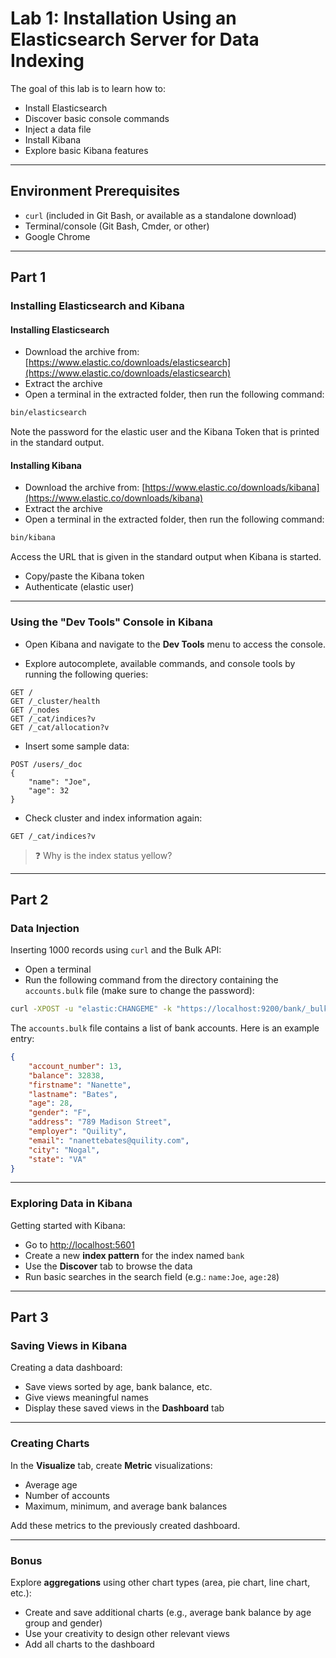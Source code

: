 # Lab 1: Installation Using an Elasticsearch Server for Data Indexing

The goal of this lab is to learn how to:

* Install Elasticsearch
* Discover basic console commands
* Inject a data file
* Install Kibana
* Explore basic Kibana features

---

## Environment Prerequisites

* `curl` (included in Git Bash, or available as a standalone download)
* Terminal/console (Git Bash, Cmder, or other)
* Google Chrome

---

## Part 1

### Installing Elasticsearch and Kibana

#### Installing Elasticsearch

* Download the archive from: [https://www.elastic.co/downloads/elasticsearch](https://www.elastic.co/downloads/elasticsearch)
* Extract the archive
* Open a terminal in the extracted folder, then run the following command:

```bash
bin/elasticsearch
```

Note the password for the elastic user and the Kibana Token that is printed in the standard output.

#### Installing Kibana

* Download the archive from: [https://www.elastic.co/downloads/kibana](https://www.elastic.co/downloads/kibana)
* Extract the archive
* Open a terminal in the extracted folder, then run the following command:

```bash
bin/kibana
```

Access the URL that is given in the standard output when Kibana is started.

* Copy/paste the Kibana token
* Authenticate (elastic user)

---

### Using the "Dev Tools" Console in Kibana

* Open Kibana and navigate to the **Dev Tools** menu to access the console.

* Explore autocomplete, available commands, and console tools by running the following queries:

```http
GET /
GET /_cluster/health
GET /_nodes
GET /_cat/indices?v
GET /_cat/allocation?v
```

* Insert some sample data:

```http
POST /users/_doc
{
    "name": "Joe",
    "age": 32
}
```

* Check cluster and index information again:

```http
GET /_cat/indices?v
```

> ❓ Why is the index status yellow?

---

## Part 2

### Data Injection

Inserting 1000 records using `curl` and the Bulk API:

* Open a terminal
* Run the following command from the directory containing the `accounts.bulk` file (make sure to change the password):

```bash
curl -XPOST -u "elastic:CHANGEME" -k "https://localhost:9200/bank/_bulk" -H"Content-Type: application/json" --data-binary @accounts.bulk
```

The `accounts.bulk` file contains a list of bank accounts. Here is an example entry:

```json
{
    "account_number": 13,
    "balance": 32838,
    "firstname": "Nanette",
    "lastname": "Bates",
    "age": 28,
    "gender": "F",
    "address": "789 Madison Street",
    "employer": "Quility",
    "email": "nanettebates@quility.com",
    "city": "Nogal",
    "state": "VA"
}
```

---

### Exploring Data in Kibana

Getting started with Kibana:

* Go to [http://localhost:5601](http://localhost:5601)
* Create a new **index pattern** for the index named `bank`
* Use the **Discover** tab to browse the data
* Run basic searches in the search field (e.g.: `name:Joe`, `age:28`)

---

## Part 3

### Saving Views in Kibana

Creating a data dashboard:

* Save views sorted by age, bank balance, etc.
* Give views meaningful names
* Display these saved views in the **Dashboard** tab

---

### Creating Charts

In the **Visualize** tab, create **Metric** visualizations:

* Average age
* Number of accounts
* Maximum, minimum, and average bank balances

Add these metrics to the previously created dashboard.

---

### Bonus

Explore **aggregations** using other chart types (area, pie chart, line chart, etc.):

* Create and save additional charts (e.g., average bank balance by age group and gender)
* Use your creativity to design other relevant views
* Add all charts to the dashboard
